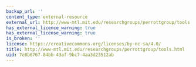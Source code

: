 ```yaml
---
backup_url: ''
content_type: external-resource
external_url: http://www-mtl.mit.edu/researchgroups/perrottgroup/tools.html
has_external_licence_warning: true
has_external_license_warning: true
is_broken: ''
license: https://creativecommons.org/licenses/by-nc-sa/4.0/
title: http://www-mtl.mit.edu/researchgroups/perrottgroup/tools.html
uid: 7e8b8767-84bb-43af-9bc7-4aa3d23512ab
---
```

